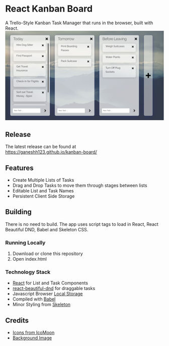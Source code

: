 # React Kanban Board
A Trello-Style Kanban Task Manager that runs in the browser, built with React.
![React Kanban Board](./assets/demo.png)
## Release
The latest release can be found at  
https://ganeshh123.github.io/kanban-board/

## Features
- Create Multiple Lists of Tasks
- Drag and Drop Tasks to move them through stages between lists
- Editable List and Task Names
- Persistent Client Side Storage

## Building
There is no need to build. The app uses script tags to load in React, React Beautiful DND, Babel and Skeleton CSS.
### Running Locally
1. Download or clone this repository
2. Open index.html
### Technology Stack
- [React](https://github.com/facebook/react) for List and Task Components
- [react-beautiful-dnd](https://github.com/atlassian/react-beautiful-dnd) for draggable tasks
- Javascript Browser [Local Storage](https://developer.mozilla.org/en-US/docs/Web/API/Window/localStorage)
- Compiled with [Babel](https://babeljs.io/)
- Minor Styling from [Skeleton](http://getskeleton.com/)
## Credits
- [Icons from IcoMoon](https://icomoon.io/app/#/select)
- [Background Image](https://unsplash.com/photos/zxcBR3zNc7I)


